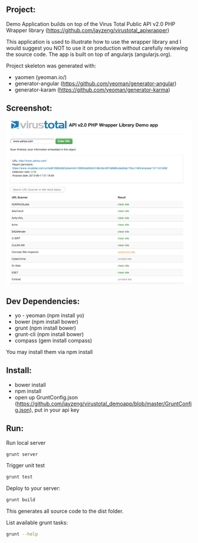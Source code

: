 ## Project:
Demo Application builds on top of the Virus Total Public API v2.0 PHP Wrapper library (https://github.com/jayzeng/virustotal_apiwrapper)

This application is used to illustrate how to use the wrapper library and I would suggest you NOT to use it on production without 
carefully reviewing the source code. The app is built on top of angularjs (angularjs.org). 

Project skeleton was generated with:
- yaomen (yeoman.io/)
- generator-angular (https://github.com/yeoman/generator-angular)
- generator-karam   (https://github.com/yeoman/generator-karma)

## Screenshot:
![screenshot](virus_total_demoapp.png)

## Dev Dependencies:
- yo - yeoman  (npm install yo)
- bower        (npm install bower)
- grunt        (npm install bower)
- grunt-cli    (npm install bower)
- compass      (gem install compass)

You may install them via npm install

## Install:
- bower install
- npm install
- open up GruntConfig.json (https://github.com/jayzeng/virustotal_demoapp/blob/master/GruntConfig.json), put in your api key

## Run:
Run local server
```bash
grunt server
```

Trigger unit test
```bash
grunt test
```

Deploy to your server:
```bash
grunt build
```

This generates all source code to the dist folder. 

List available grunt tasks:
```bash
grunt --help
```
